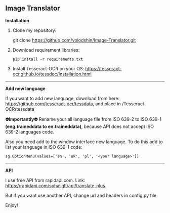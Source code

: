    ## Image Translator
   **Installation**
 1. Clone my repository:
 

    git clone https://github.com/volodshin/Image-Translator.git

 2. Download requirement libraries:


 

    `pip install -r requirements.txt`
  3. Install Tesseract-OCR on your OS: https://tesseract-ocr.github.io/tessdoc/Installation.html

****
**Add new language**

 If you want to add new language, download from here: https://github.com/tesseract-ocr/tessdata,
 and place in /Tesseract-OCR/tessdata
 
**⛔Importantly⛔**
Rename your all language file from ISO 639-2 to ISO 639-1 **(eng.traineddata to en.traineddata)**, because API does not accept ISO 639-2 languages code.

Also you need add to the window interface new language. 
To do this add to list your language in ISO 639-1 code:

    sg.OptionMenu(values=['en', 'uk', 'pl', '<your language>'])
   *****
  **API**

I use free API from rapidapi.com. 
Link: https://rapidapi.com/sohailglt/api/translate-plus.

But if you want use another API, change url and headers in config.py file. 

Enjoy!